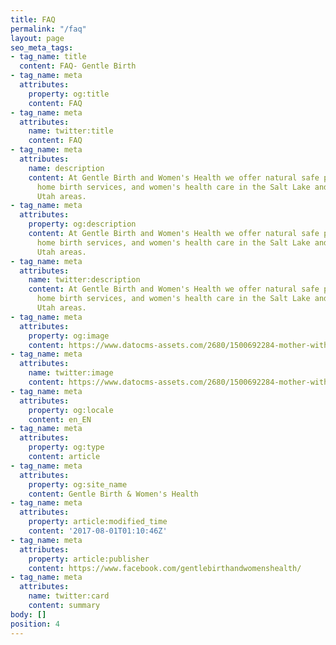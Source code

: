 ```yaml
---
title: FAQ
permalink: "/faq"
layout: page
seo_meta_tags:
- tag_name: title
  content: FAQ- Gentle Birth
- tag_name: meta
  attributes:
    property: og:title
    content: FAQ
- tag_name: meta
  attributes:
    name: twitter:title
    content: FAQ
- tag_name: meta
  attributes:
    name: description
    content: At Gentle Birth and Women's Health we offer natural safe pregnancy and
      home birth services, and women's health care in the Salt Lake and surrounding
      Utah areas.
- tag_name: meta
  attributes:
    property: og:description
    content: At Gentle Birth and Women's Health we offer natural safe pregnancy and
      home birth services, and women's health care in the Salt Lake and surrounding
      Utah areas.
- tag_name: meta
  attributes:
    name: twitter:description
    content: At Gentle Birth and Women's Health we offer natural safe pregnancy and
      home birth services, and women's health care in the Salt Lake and surrounding
      Utah areas.
- tag_name: meta
  attributes:
    property: og:image
    content: https://www.datocms-assets.com/2680/1500692284-mother-with-baby.jpg
- tag_name: meta
  attributes:
    name: twitter:image
    content: https://www.datocms-assets.com/2680/1500692284-mother-with-baby.jpg
- tag_name: meta
  attributes:
    property: og:locale
    content: en_EN
- tag_name: meta
  attributes:
    property: og:type
    content: article
- tag_name: meta
  attributes:
    property: og:site_name
    content: Gentle Birth & Women's Health
- tag_name: meta
  attributes:
    property: article:modified_time
    content: '2017-08-01T01:10:46Z'
- tag_name: meta
  attributes:
    property: article:publisher
    content: https://www.facebook.com/gentlebirthandwomenshealth/
- tag_name: meta
  attributes:
    name: twitter:card
    content: summary
body: []
position: 4
---
```


